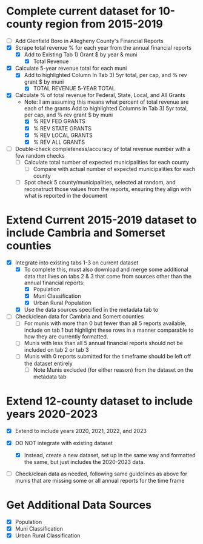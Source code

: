 

# Complete current dataset for 10-county region from 2015-2019
- [ ] Add Glenfield Boro in Allegheny County's Financial Reports 
- [X] Scrape total revenue % for each year from the annual financial reports
    - [X] Add to Existing Tab 1) Grant $ by year & muni
        - [X] Total Revenue
- [X] Calculate 5-year revenue total for each muni
    - [X] Add to highlighted Column In Tab 3) 5yr total, per cap, and % rev grant $ by muni
        - [X] TOTAL REVENUE 5-YEAR TOTAL
- [X] Calculate % of total revenue for Federal, State, Local, and All Grants
    - Note: I am assuming this means what percent of total revenue are each of the grants
    Add to highlighted Columns In Tab 3) 5yr total, per cap, and % rev grant $ by muni
        - [X] % REV FED GRANTS
        - [X] % REV STATE GRANTS
        - [X] % REV LOCAL GRANTS
        - [X] % REV ALL GRANTS
- [ ] Double-check completeness/accuracy of total revenue number with a few random checks
    - [ ] Calculate total number of expected municipalities for each county
        - [ ] Compare with actual number of expected municipalities for each county
    - [ ] Spot check 5 county/municipalities, selected at random, and reconstruct those values from the reports, ensuring they align with what is reported in the document

# Extend Current 2015-2019 dataset to include Cambria and Somerset counties
- [X] Integrate into existing tabs 1-3 on current dataset
    - [X] To complete this, must also download and merge some additional data that lives on tabs 2 & 3 that come from sources other than the annual financial reports:
        - [X] Population
        - [X] Muni Classification
        - [X] Urban Rural Population
    - [X] Use the data sources specified in the metadata tab to 
- [ ] Check/clean data for Cambria and Somert counties
    - [ ] For munis with more than 0 but fewer than all 5 reports available, include on tab 1 but highlight these rows in a manner comparable to how they are currently formatted. 
    - [ ] Munis with less than all 5 annual financial reports should not be included on tab 2 or tab 3
    - [ ] Munis with 0 reports submitted for the timeframe should be left off the dataset entirely
        - [ ] Note Munis excluded (for either reason) from the dataset on the metadata tab

# Extend 12-county dataset to include years 2020-2023
- [X] Extend to include years 2020, 2021, 2022, and 2023
- [X] DO NOT integrate with existing dataset
    - [X] Instead, create a new dataset, set up in the same way and formatted the same, but just includes the 2020-2023 data.
- [ ] Check/clean data as needed, following same guidelines as above for munis that are missing some or all annual reports for the time frame 


# Get Additional Data Sources

- [X] Population
- [X] Muni Classification
- [X] Urban Rural Classification